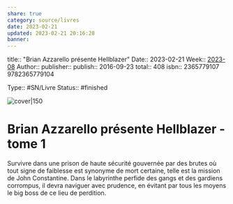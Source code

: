 ```yaml
---
share: true 
category: source/livres
date: 2023-02-21
updated: 2023-02-21 20:16:28
banner: 
---
```

title:: "Brian Azzarello présente Hellblazer"
Date:: 2023-02-21
Week:: [2023-08](2023-08.md)
Author:: [](.md)
publisher:: 
publish:: 2016-09-23
total:: 408
isbn:: 2365779107 9782365779104


Type:: #SN/Livre 
Status:: #finished 

![cover|150]()

# Brian Azzarello présente Hellblazer - tome 1

Survivre dans une prison de haute sécurité gouvernée par des brutes où tout signe de faiblesse est synonyme de mort certaine, telle est la mission de John Constantine. Dans le labyrinthe perfide des gangs et des gardiens corrompus, il devra naviguer avec prudence, en évitant par tous les moyens le big boss de ce lieu de perdition.